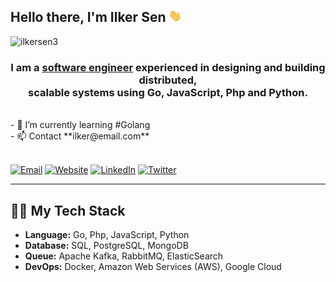 <h2> Hello there, I'm Ilker Sen <img src="https://raw.githubusercontent.com/ABSphreak/ABSphreak/master/gifs/Hi.gif" height="20px"></h2>
<p align="left"> <img src="https://komarev.com/ghpvc/?username=ilkersen3&label=Profile%20views&color=0e75b6&style=flat" alt="ilkersen3" /> </p>
<h3 align="center">I am a <u>software engineer</u> experienced in designing and building distributed,<br> scalable systems using Go, JavaScript, Php and Python. </h3>
<br>
- 🌱 I’m currently learning #Golang
<br>
- 📫 Contact **ilker@email.com**<br><br>

[![Email](https://img.shields.io/badge/Email-000000?style=for-the-badge&logo=mail&logoColor=white)](mailto:ilker@email.com)
[![Website](https://img.shields.io/badge/Website-CC5500?style=for-the-badge&logo=&logoColor=white)](https://ilker.in)
[![LinkedIn](https://img.shields.io/badge/LinkedIn-4682B4?style=for-the-badge&logo=linkedin&logoColor=white)](https://www.linkedin.com/in/remziilkersen/)
[![Twitter](https://img.shields.io/badge/Twitter-1E90FF?style=for-the-badge&logo=x&logoColor=white)](https://x.com/ilker_sen)

<hr>

## 👨‍💻 My Tech Stack

-  **Language:**  Go, Php, JavaScript, Python
-  **Database:** SQL, PostgreSQL, MongoDB
-  **Queue:**  Apache Kafka, RabbitMQ, ElasticSearch
-  **DevOps:**  Docker, Amazon Web Services (AWS), Google Cloud
